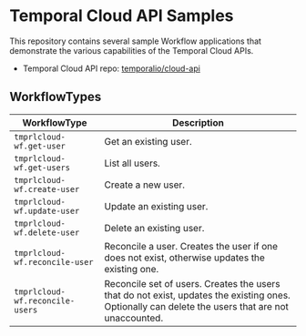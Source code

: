 # Temporal Cloud API Samples

This repository contains several sample Workflow applications that demonstrate the various capabilities of the Temporal Cloud APIs.

* Temporal Cloud API repo: [temporalio/cloud-api](https://github.com/temporalio/api-cloud)

## WorkflowTypes

| WorkflowType                    | Description                                                                                                                                       |
| ------------------------------- | ------------------------------------------------------------------------------------------------------------------------------------------------- |
| `tmprlcloud-wf.get-user`        | Get an existing user.                                                                                                                             |
| `tmprlcloud-wf.get-users`       | List all users.                                                                                                                                   |
| `tmprlcloud-wf.create-user`     | Create a new user.                                                                                                                                |
| `tmprlcloud-wf.update-user`     | Update an existing user.                                                                                                                          |
| `tmprlcloud-wf.delete-user`     | Delete an existing user.                                                                                                                          |
| `tmprlcloud-wf.reconcile-user`  | Reconcile a user. Creates the user if one does not exist, otherwise updates the existing one.                                                     |
| `tmprlcloud-wf.reconcile-users` | Reconcile set of users. Creates the users that do not exist, updates the existing ones. Optionally can delete the users that are not unaccounted. |
